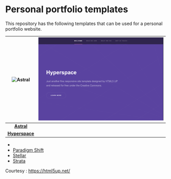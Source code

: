 # Personal portfolio templates

This repository has the following templates that can be used for a personal portfolio website. 

| ![Astral](https://github.com/hash-learn/checkpoint-personal-portfolio/blob/d223aa56418ef72f4f1d00fd8fe720d202349597/resources/astral.png) | ![Hyperspace](https://github.com/hash-learn/personal-portfolio-templates/blob/9ebd8e625743a3137cea5046ff9919c343699984/resources/hyperspace.png) |
|:--:|:--:|
| <b>[Astral](http://cervere.github.io/portfolio-templates/astral/) </b>|
<b>[Hyperspace](http://cervere.github.io/portfolio-templates/hyperspace/) </b>|

 - 
 - [Paradigm Shift](http://cervere.github.io/portfolio-templates/paradigm-shift/)
 - [Stellar](http://cervere.github.io/portfolio-templates/stellar/)
 - [Strata](http://cervere.github.io/portfolio-templates/strata/)

 Courtesy : https://html5up.net/